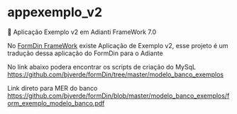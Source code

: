 # appexemplo_v2
:elephant: Aplicação Exemplo v2 em Adianti FrameWork 7.0

No [FormDin FrameWork](https://github.com/bjverde/formDin) existe Aplicação de Exemplo v2, esse projeto é um tradução dessa aplicação do FormDin para o Adiante

No link abaixo podera encontrar os scripts de criação do MySqL
https://github.com/bjverde/formDin/tree/master/modelo_banco_exemplos

Link direto para MER do banco
https://github.com/bjverde/formDin/blob/master/modelo_banco_exemplos/form_exemplo_modelo_banco.pdf